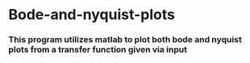 # Bode-and-nyquist-plots
### This program utilizes matlab to plot both bode and nyquist plots from a transfer function given via input
